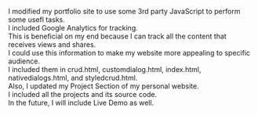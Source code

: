 I modified my portfolio site to use some 3rd party JavaScript to perform some usefl tasks.  
I included Google Analytics for tracking.  
This is beneficial on my end because I can track all the content that receives views and shares.  
I could use this information to make my website more appealing to specific audience.  
I included them in crud.html, customdialog.html, index.html, nativedialogs.html, and styledcrud.html.    
Also, I updated my Project Section of my personal website.  
I included all the projects and its source code.  
In the future, I will include Live Demo as well.  
